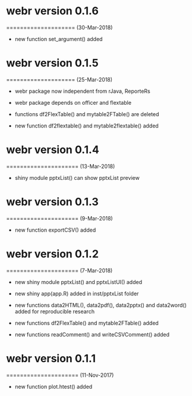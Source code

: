 # webr version 0.1.6
====================
(30-Mar-2018)

* new function set_argument() added

# webr version 0.1.5
====================
(25-Mar-2018)

* webr package now independent from rJava, ReporteRs

* webr package depends on officer and flextable
 
* functions df2FlexTable() and mytable2FTable() are deleted

* new function df2flextable() and mytable2flextable() added


# webr version 0.1.4
=====================
(13-Mar-2018)

* shiny module pptxList() can show pptxList preview

# webr version 0.1.3
=====================
(9-Mar-2018)

* new function exportCSV() added

# webr version 0.1.2
=====================
(7-Mar-2018)

* new shiny module pptxList() and pptxListUI() added

* new shiny app(app.R) added in inst/pptxList folder

* new functions data2HTML(), data2pdf(), data2pptx() and data2word() added for reproducible research

* new functions df2FlexTable() and mytable2FTable() added

* new functions readComment() and writeCSVComment() added


# webr version 0.1.1
=====================
(11-Nov-2017)

* new function plot.htest() added



